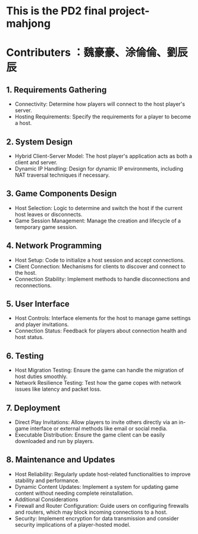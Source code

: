 # This is the PD2 final project-mahjong
# Contributers ：魏豪豪、涂倫倫、劉辰辰

## 1. Requirements Gathering
* Connectivity: Determine how players will connect to the host player's server.
* Hosting Requirements: Specify the requirements for a player to become a host.
## 2. System Design
* Hybrid Client-Server Model: The host player's application acts as both a client and server.
* Dynamic IP Handling: Design for dynamic IP environments, including NAT traversal techniques if necessary.
## 3. Game Components Design
* Host Selection: Logic to determine and switch the host if the current host leaves or disconnects.
* Game Session Management: Manage the creation and lifecycle of a temporary game session.
## 4. Network Programming
* Host Setup: Code to initialize a host session and accept connections.
* Client Connection: Mechanisms for clients to discover and connect to the host.
* Connection Stability: Implement methods to handle disconnections and reconnections.
## 5. User Interface
* Host Controls: Interface elements for the host to manage game settings and player invitations.
* Connection Status: Feedback for players about connection health and host status.
## 6. Testing
* Host Migration Testing: Ensure the game can handle the migration of host duties smoothly.
* Network Resilience Testing: Test how the game copes with network issues like latency and packet loss.
## 7. Deployment
* Direct Play Invitations: Allow players to invite others directly via an in-game interface or external methods like email or social media.
* Executable Distribution: Ensure the game client can be easily downloaded and run by players.
## 8. Maintenance and Updates
* Host Reliability: Regularly update host-related functionalities to improve stability and performance.
* Dynamic Content Updates: Implement a system for updating game content without needing complete reinstallation.
* Additional Considerations
* Firewall and Router Configuration: Guide users on configuring firewalls and routers, which may block incoming connections to a host.
* Security: Implement encryption for data transmission and consider security implications of a player-hosted model.